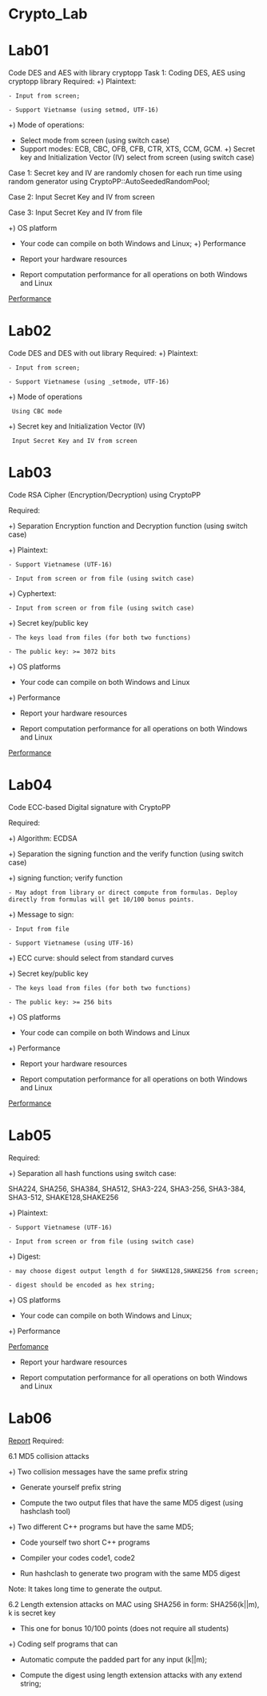 # Crypto_Lab

# Lab01
Code DES and AES with library cryptopp
Task 1: Coding DES, AES using cryptopp library
Required:
+) Plaintext:  

    - Input from screen;
    
    - Support Vietnamse (using setmod, UTF-16)
    
+) Mode of operations:

  - Select mode from screen (using switch case)
  - Support modes:  ECB, CBC, OFB, CFB, CTR, XTS, CCM, GCM.
+) Secret key and Initialization Vector (IV) select from screen (using switch case)

  Case 1: Secret key and IV are randomly chosen for each run time using random generator using CryptoPP::AutoSeededRandomPool;
  
  Case 2: Input Secret Key and IV from screen
  
  Case 3: Input Secret Key and IV from file
  
 +) OS platform
  - Your code can compile on both Windows and Linux;
+) Performance

  - Report your hardware resources
  - Report computation performance for all operations on both Windows and Linux 

[Performance](Lab01/README.md)
# Lab02 

Code DES and DES with out library
Required:
+) Plaintext: 

    - Input from screen;
    
    - Support Vietnamese (using _setmode, UTF-16)
+) Mode of operations

     Using CBC mode
+) Secret key and Initialization Vector (IV)

     Input Secret Key and IV from screen

# Lab03 

Code RSA Cipher (Encryption/Decryption) using CryptoPP

Required:

+) Separation Encryption function and Decryption function (using switch case)

+) Plaintext:

    - Support Vietnamese (UTF-16)
    
    - Input from screen or from file (using switch case)
    
+) Cyphertext:

    - Input from screen or from file (using switch case)
    
+) Secret key/public key

    - The keys load from files (for both two functions)
    
    - The public key: >= 3072 bits
    
 +) OS platforms
 
  - Your code can compile on both Windows and Linux
  
+) Performance

  - Report your hardware resources
  
  - Report computation performance for all operations on both Windows and Linux 
  
  [Performance](Lab03/README.md)
  
  # Lab04
  
  Code ECC-based Digital signature with CryptoPP
  
  Required:
  
+) Algorithm: ECDSA

+) Separation the signing function and the verify function (using switch case)

+) signing function; verify function

    - May adopt from library or direct compute from formulas. Deploy directly from formulas will get 10/100 bonus points. 
    
+) Message to sign: 

    - Input from file
    
    - Support Vietnamese (using UTF-16)
    
+) ECC curve:  should select from standard curves

+) Secret key/public key

    - The keys load from files (for both two functions)
    
    - The public key: >= 256 bits
+) OS platforms

  - Your code can compile on both Windows and Linux

+) Performance

  - Report your hardware resources
  
  - Report computation performance for all operations on both Windows and Linux
  
  [Performance](Lab04/README.md)


# Lab05

Required:

+) Separation all hash functions using switch case:

SHA224, SHA256, SHA384, SHA512, SHA3-224, SHA3-256, SHA3-384, SHA3-512, SHAKE128,SHAKE256 

+) Plaintext:

    - Support Vietnamese (UTF-16)
    
    - Input from screen or from file (using switch case)
+) Digest:

    - may choose digest output length d for SHAKE128,SHAKE256 from screen;
    
    - digest should be encoded as hex string;
+) OS platforms

  - Your code can compile on both Windows and Linux;
  
+) Performance

[Perfomance](Lab05/README.md)
  - Report your hardware resources
  
  - Report computation performance for all operations on both Windows and Linux 

# Lab06 
[Report](Lab06/README.md)
Required:

6.1 MD5 collision attacks

+) Two collision messages have the same prefix string

 - Generate yourself prefix string
 
 - Compute the two output files that have the same MD5 digest (using hashclash tool)
 
+) Two different C++ programs but have the same MD5;

 - Code yourself two short C++ programs
 
 - Compiler your codes code1, code2
 
 - Run hashclash to generate two program with the same MD5 digest
 
Note: It takes long time to generate the output.

6.2 Length extension attacks on MAC using SHA256 in form: SHA256(k||m), k is secret key

 - This one for bonus 10/100 points (does not require all students)
 
+) Coding self programs that can
 - Automatic compute the padded part for any input (k||m);
 
 - Compute the digest using length extension attacks with any extend string;
